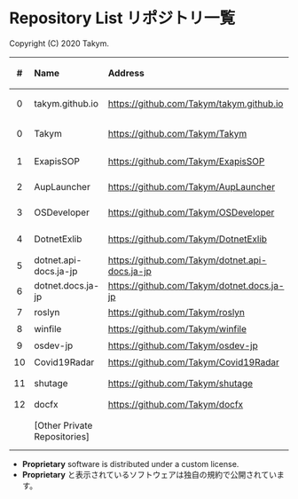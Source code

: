 # Repository List リポジトリ一覧
Copyright (C) 2020 Takym.

| # |Name                        |Address                                       |Status            |状態           |License/規約   |
|:-:|:---------------------------|:---------------------------------------------|:-----------------|:--------------|:--------------|
|  0|takym.github.io             |https://github.com/Takym/takym.github.io      |This Repo         |このリポジトリ |Proprietary    |
|  0|Takym                       |https://github.com/Takym/Takym                |This Repo         |このリポジトリ |Proprietary    |
|  1|ExapisSOP                   |https://github.com/Takym/ExapisSOP            |No developing     |開発休止中     |MIT License    |
|  2|AupLauncher                 |https://github.com/Takym/AupLauncher          |No developing     |開発休止中     |MIT License    |
|  3|OSDeveloper                 |https://github.com/Takym/OSDeveloper          |Closed            |終了           |MIT License    |
|  4|DotnetExlib                 |https://github.com/Takym/DotnetExlib          |Moved to ExapisSOP|ExapisSOPへ移行|MIT License    |
|  5|dotnet.api-docs.ja-jp       |https://github.com/Takym/dotnet.api-docs.ja-jp|Forked            |フォーク       |               |
|  6|dotnet.docs.ja-jp           |https://github.com/Takym/dotnet.docs.ja-jp    |Forked            |フォーク       |               |
|  7|roslyn                      |https://github.com/Takym/roslyn               |Forked            |フォーク       |               |
|  8|winfile                     |https://github.com/Takym/winfile              |Forked            |フォーク       |               |
|  9|osdev-jp                    |https://github.com/Takym/osdev-jp             |Forked            |フォーク       |               |
| 10|Covid19Radar                |https://github.com/Takym/Covid19Radar         |Forked            |フォーク       |               |
| 11|shutage                     |https://github.com/Takym/shutage              |Available         |利用可能       |MIT License    |
| 12|docfx                       |https://github.com/Takym/docfx                |Forked            |フォーク       |               |
|   |[Other Private Repositories]|                                              |Private           |非公開         |You cannot use.|

* **Proprietary** software is distributed under a custom license.
* **Proprietary** と表示されているソフトウェアは独自の規約で公開されています。
